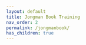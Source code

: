 ```yaml
---
layout: default
title: Jongman Book Training
nav_order: 2
permalink: /jongmanbook/
has_children: true
---
```

